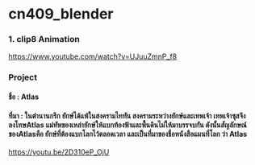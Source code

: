 # cn409_blender
### 1. clip8 Animation
https://www.youtube.com/watch?v=UJuuZmnP_f8

### Project
#### ชื่อ : Atlas
#### ที่มา : ในตำนานกรีก ยักษ์ได้แพ้ในสงครามไททัน สงครามระหว่างยักษ์และเทพเจ้า เทพเจ้าซุสจึงลงโทษAtlas แม่ทัพของเหล่ายักษ์ให้แบกท้องฟ้าและพื้นดินไม่ให้มาบรรจบกัน ดังนั้นสัญลักษณ์ของAtlasคือ ยักษ์ที่ต้องแบกโลกไว้ตลอดเวลา และเป็นที่มาของชื่อหนังสือแผนที่โลก ว่า Atlas 
https://youtu.be/2D310eP_OjU
